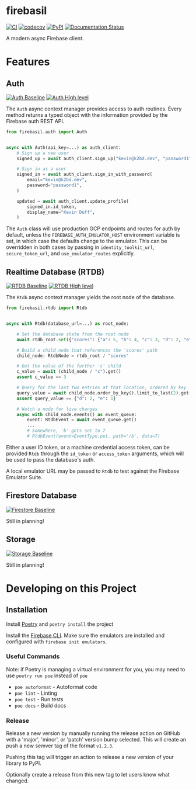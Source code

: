 # firebasil

[![CI](https://github.com/k2bd/firebasil/actions/workflows/ci.yml/badge.svg)](https://github.com/k2bd/firebasil/actions/workflows/ci.yml)
[![codecov](https://codecov.io/gh/k2bd/firebasil/branch/main/graph/badge.svg?token=0X48PIN0MC)](https://codecov.io/gh/k2bd/firebasil)
[![PyPI](https://img.shields.io/pypi/v/firebasil)](https://pypi.org/project/firebasil/)
[![Documentation Status](https://readthedocs.org/projects/firebasil/badge/?version=latest)](https://firebasil.readthedocs.io/en/latest/?badge=latest)

A modern async Firebase client.

# Features

## Auth

[![Auth Baseline](https://img.shields.io/github/milestones/progress/k2bd/firebasil/1)](https://github.com/k2bd/firebasil/milestone/1)
[![Auth High level](https://img.shields.io/github/milestones/progress/k2bd/firebasil/6)](https://github.com/k2bd/firebasil/milestone/6)

The `Auth` async context manager provides access to auth routines.
Every method returns a typed object with the information provided by the Firebase auth REST API.

```python
from firebasil.auth import Auth


async with Auth(api_key=...) as auth_client:
    # Sign up a new user
    signed_up = await auth_client.sign_up("kevin@k2bd.dev", "password1")

    # Sign in as a user
    signed_in = await auth_client.sign_in_with_password(
        email="kevin@k2bd.dev",
        password="password1",
    )

    updated = await auth_client.update_profile(
        signed_in.id_token,
        display_name="Kevin Duff",
    )
```

The `Auth` class will use production GCP endpoints and routes for auth by default, unless the `FIREBASE_AUTH_EMULATOR_HOST` environment variable is set, in which case the defaults change to the emulator. This can be overridden in both cases by passing in `identity_toolkit_url`, `secure_token_url`, and `use_emulator_routes` explicitly.

## Realtime Database (RTDB)

[![RTDB Baseline](https://img.shields.io/github/milestones/progress/k2bd/firebasil/2)](https://github.com/k2bd/firebasil/milestone/2)
[![RTDB High level](https://img.shields.io/github/milestones/progress/k2bd/firebasil/5)](https://github.com/k2bd/firebasil/milestone/5)

The `Rtdb` async context manager yields the root node of the database.

```python
from firebasil.rtdb import Rtdb


async with Rtdb(database_url=...) as root_node:

    # Set the database state from the root node
    await rtdb_root.set({"scores": {"a": 5, "b": 4, "c": 3, "d": 2, "e": 1}})

    # Build a child node that references the 'scores' path
    child_node: RtdbNode = rtdb_root / "scores"

    # Get the value of the further 'c' child
    c_value = await (child_node / "c").get()
    assert c_value == 3

    # Query for the last two entries at that location, ordered by key
    query_value = await child_node.order_by_key().limit_to_last(2).get()
    assert query_value == {"d": 2, "e": 1}

    # Watch a node for live changes
    async with child_node.events() as event_queue:
        event: RtdbEvent = await event_queue.get()
        ...
        # Somewhere, 'b' gets set to 7
        # RtdbEvent(event=EventType.put, path='/b', data=7)
```

Either a user ID token, or a machine credential access token, can be provided `Rtdb` through the `id_token` or `access_token` arguments, which will be used to pass the database's auth.

A local emulator URL may be passed to `Rtdb` to test against the Firebase Emulator Suite.

## Firestore Database

[![Firestore Baseline](https://img.shields.io/github/milestones/progress/k2bd/firebasil/3)](https://github.com/k2bd/firebasil/milestone/3)

Still in planning!

## Storage

[![Storage Baseline](https://img.shields.io/github/milestones/progress/k2bd/firebasil/4)](https://github.com/k2bd/firebasil/milestone/4)

Still in planning!

# Developing on this Project

## Installation

Install [Poetry](https://python-poetry.org/) and `poetry install` the project

Install the [Firebase CLI](https://firebase.google.com/docs/cli). Make sure the emulators are installed and configured with `firebase init emulators`.

### Useful Commands

Note: if Poetry is managing a virtual environment for you, you may need to use `poetry run poe` instead of `poe`

- `poe autoformat` - Autoformat code
- `poe lint` - Linting
- `poe test` - Run tests
- `poe docs` - Build docs

### Release

Release a new version by manually running the release action on GitHub with a 'major', 'minor', or 'patch' version bump selected.
This will create an push a new semver tag of the format `v1.2.3`.

Pushing this tag will trigger an action to release a new version of your library to PyPI.

Optionally create a release from this new tag to let users know what changed.

